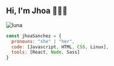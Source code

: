 ## Hi, I'm Jhoa 👋👩‍💻

![luna](https://github.com/user-attachments/assets/6ad62957-dd22-4405-aa65-6e6b25064fc2)

```js
const jhoaSanchez = {
  pronouns: "she" | "her",
  code: [Javascript, HTML, CSS, Linux],
  tools: [React, Node, Sass]
}



```
<!--
**JhoannySanchezz/JhoannySanchezz** is a ✨ _special_ ✨ repository because its `README.md` (this file) appears on your GitHub profile.

Here are some ideas to get you started:

- 🔭 I’m currently working on ...
- 🌱 I’m currently learning ...
- 👯 I’m looking to collaborate on ...
- 🤔 I’m looking for help with ...
- 💬 Ask me about ...
- 📫 How to reach me: ...
- 😄 Pronouns: ...
- ⚡ Fun fact: ...
-->

